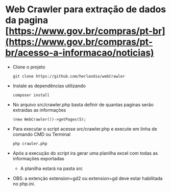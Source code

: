 # Web Crawler para extração de dados da pagina [https://www.gov.br/compras/pt-br](https://www.gov.br/compras/pt-br/acesso-a-informacao/noticias)

- Clone o projeto

  `git clone https://github.com/herlandio/webCrawler`
  
- Instale as dependências utilizando

  `composer install`
  
- No arquivo src/crawler.php basta definir de quantas paginas serão extraidas as informações

  `(new WebCrawler())->getPages(5);`
  
- Para executar o script acesse src/crawler.php e execute em linha de comando CMD ou Terminal

  `php crawler.php`
  
- Após a execução do script ira gerar uma planilha excel com todas as informações exportadas 

  - A planilha estará na pasta src

- OBS: a extenção extension=gd2 ou extension=gd deve estar habilitada no php.ini.
